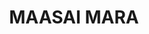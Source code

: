 ---
title:  "MAASAI MARA"
category: outdoor
blog-image: /assets/images/outdoor/maasai-mara-zebra.jpeg
intro: Wildebeests aside, Maasai Mara is home to thousands of different animal species. The big five, namely elephants, rhinos, lions and buffaloes can be found there. And that’s not all; the small five, which include Elephant Shrew, Buffalo Weaver and Leopard Tortoise among others,
---